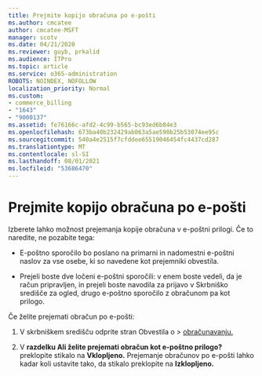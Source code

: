 ```yaml
---
title: Prejmite kopijo obračuna po e-pošti
ms.author: cmcatee
author: cmcatee-MSFT
manager: scotv
ms.date: 04/21/2020
ms.reviewer: guyb, prkalid
ms.audience: ITPro
ms.topic: article
ms.service: o365-administration
ROBOTS: NOINDEX, NOFOLLOW
localization_priority: Normal
ms.custom:
- commerce_billing
- "1643"
- "9000137"
ms.assetid: fe76166c-afd2-4c99-b565-bc93ed6b84e3
ms.openlocfilehash: 673ba40b232429ab063a5ae590b25b53074ee95c
ms.sourcegitcommit: 540a4e2515f7cfddee65519046454fc4437cd287
ms.translationtype: MT
ms.contentlocale: sl-SI
ms.lasthandoff: 08/01/2021
ms.locfileid: "53686470"
---
```

# <a name="receive-copy-of-your-billing-statement-in-email"></a>Prejmite kopijo obračuna po e-pošti

Izberete lahko možnost prejemanja kopije obračuna v e-poštni prilogi. Če to naredite, ne pozabite tega:
  
- E-poštno sporočilo bo poslano na primarni in nadomestni e-poštni naslov za vse osebe, ki so navedene kot prejemniki obvestila.

- Prejeli boste dve ločeni e-poštni sporočili: v enem boste vedeli, da je račun pripravljen, in prejeli boste navodila za prijavo v Skrbniško središče za ogled, drugo e-poštno sporočilo z obračunom pa kot prilogo.

Če želite prejemati obračun po e-pošti:
  
1. V skrbniškem središču  odprite stran Obvestila o \> [obračunavanju.](https://go.microsoft.com/fwlink/p/?linkid=853212)

2. V **razdelku Ali želite prejemati obračun kot e-poštno prilogo?** preklopite stikalo na **Vklopljeno.** Prejemanje obračunov po e-pošti lahko kadar koli ustavite tako, da stikalo preklopite na **Izklopljeno.**